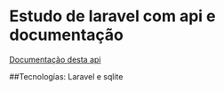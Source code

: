 # Estudo de laravel com api e documentação 
<a href='https://documenter.getpostman.com/view/5577379/SW7dURNS?version=latest#fa8fd57d-77cc-6b4f-0775-2c4bb3d9ce48'>
Documentação desta api
</a>

##Tecnologías: Laravel e sqlite